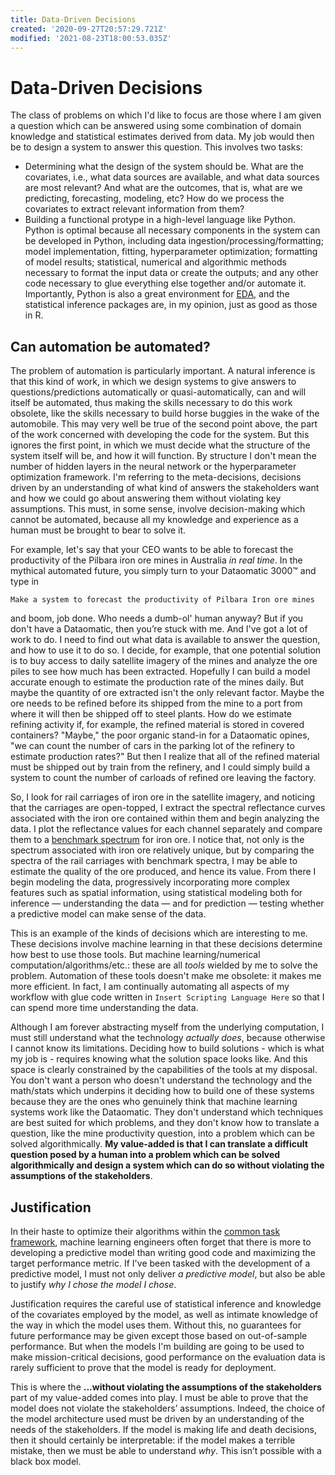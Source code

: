 ```yaml
---
title: Data-Driven Decisions
created: '2020-09-27T20:57:29.721Z'
modified: '2021-08-23T18:00:53.035Z'
---
```


# Data-Driven Decisions

The class of problems on which I'd like to focus are those where I am given a question which can be answered using some combination of domain knowledge and statistical estimates derived from data. My job would then be to design a system to answer this question. This involves two tasks:

- Determining what the design of the system should be. What are the covariates, i.e., what data sources are available, and what data sources are most relevant? And what are the outcomes, that is, what are we predicting, forecasting, modeling, etc? How do we process the covariates to extract relevant information from them?
- Building a functional protype in a high-level language like Python. Python is optimal because all necessary components in the system can be developed in Python, including data ingestion/processing/formatting; model implementation, fitting, hyperparameter optimization; formatting of model results; statistical, numerical and algorithmic methods necessary to format the input data or create the outputs; and any other code necessary to glue everything else together and/or automate it. Importantly, Python is also a great environment for [EDA](https://en.wikipedia.org/wiki/Exploratory_data_analysis), and the statistical inference packages are, in my opinion, just as good as those in R.

## Can automation be automated?

The problem of automation is particularly important. A natural inference is that this kind of work, in which we design systems to give answers to questions/predictions automatically or quasi-automatically, can and will itself be automated, thus making the skills necessary to do this work obsolete, like the skills necessary to build horse buggies in the wake of the automobile. This may very well be true of the second point above, the part of the work concerned with developing the code for the system. But this ignores the first point, in which we must decide what the structure of the system itself will be, and how it will function. By structure I don't mean the number of hidden layers in the neural network or the hyperparameter optimization framework. I'm referring to the meta-decisions, decisions driven by an understanding of what kind of answers the stakeholders want and how we could go about answering them without violating key assumptions. This must, in some sense, involve decision-making which cannot be automated, because all my knowledge and experience as a human must be brought to bear to solve it. 

For example, let's say that your CEO wants to be able to forecast the productivity of the Pilbara iron ore mines in Australia _in real time_. In the mythical automated future, you simply turn to your Dataomatic 3000™ and type in

`Make a system to forecast the productivity of Pilbara Iron ore mines`

and boom, job done. Who needs a dumb-ol' human anyway? But if you don't have a Dataomatic, then you’re stuck with me. And I've got a lot of work to do. I need to find out what data is available to answer the question, and how to use it to do so. I decide, for example, that one potential solution is to buy access to daily satellite imagery of the mines and analyze the ore piles to see how much has been extracted. Hopefully I can build a model accurate enough to estimate the production rate of the mines daily. But maybe the quantity of ore extracted isn't the only relevant factor. Maybe the ore needs to be refined before its shipped from the mine to a port from where it will then be shipped off to steel plants. How do we estimate refining activity if, for example, the refined material is stored in covered containers? "Maybe," the poor organic stand-in for a Dataomatic opines, "we can count the number of cars in the parking lot of the refinery to estimate production rates?" But then I realize that all of the refined material must be shipped out by train from the refinery, and I could simply build a system to count the number of carloads of refined ore leaving the factory. 

So, I look for rail carriages of iron ore in the satellite imagery, and noticing that the carriages are open-topped, I extract the spectral reflectance curves associated with the iron ore contained within them and begin analyzing the data. I plot the reflectance values for each channel separately and compare them to a [benchmark spectrum](https://crustal.usgs.gov/speclab/QueryAll07a.php?quick_filter=iron) for iron ore. I notice that, not only is the spectrum associated with iron ore relatively unique, but by comparing the spectra of the rail carriages with benchmark spectra, I may be able to estimate the quality of the ore produced, and hence its value. From there I begin modeling the data, progressively incorporating more complex features such as spatial information, using statistical modeling both for inference — understanding the data — and for prediction — testing whether a predictive model can make sense of the data.

This is an example of the kinds of decisions which are interesting to me. These decisions involve machine learning in that these decisions determine how best to use those tools. But machine learning/numerical computation/algorithms/etc.: these are all _tools_ wielded by me to solve the problem. Automation of these tools doesn't make me obsolete: it makes me more efficient. In fact, I am continually automating all aspects of my workflow with glue code written in `Insert Scripting Language Here` so that I can spend more time understanding the data. 

Although I am forever abstracting myself from the underlying computation, I must still understand what the technology _actually does_, because otherwise I cannot know its limitations. Deciding how to build solutions - which is what my job is - requires knowing what the solution space looks like. And this space is clearly constrained by the capabilities of the tools at my disposal. You don't want a person who doesn't understand the technology and the math/stats which underpins it deciding how to build one of these systems because they are the ones who genuinely think that machine learning systems work like the Dataomatic. They don't understand which techniques are best suited for which problems, and they don't know how to translate a question, like the mine productivity question, into a problem which can be solved algorithmically. __My value-added is that I can translate a difficult question posed by a human into a problem which can be solved algorithmically and design a system which can do so without violating the assumptions of the stakeholders__.

## Justification

In their haste to optimize their algorithms within the [common task framework](https://courses.csail.mit.edu/18.337/2015/docs/50YearsDataScience.pdf), machine learning engineers often forget that there is more to developing a predictive model than writing good code and maximizing the target performance metric. If I've been tasked with the development of a predictive model, I must not only deliver _a predictive model_, but also be able to justify _why I chose the model I chose_. 

Justification requires the careful use of statistical inference and knowledge of the covariates employed by the model, as well as intimate knowledge of the way in which the model uses them. Without this, no guarantees for future performance may be given except those based on out-of-sample performance. But when the models I'm building are going to be used to make mission-critical decisions, good performance on the evaluation data is rarely sufficient to prove that the model is ready for deployment. 

This is where the __...without violating the assumptions of the stakeholders__ part of my value-added comes into play. I must be able to prove that the model does not violate the stakeholders’ assumptions. Indeed, the choice of the model architecture used must be driven by an understanding of the needs of the stakeholders. If the model is making life and death decisions, then it should certainly be interpretable: if the model makes a terrible mistake, then we must be able to understand _why_. This isn’t possible with a black box model.


